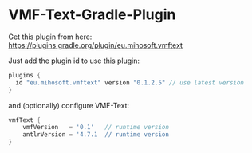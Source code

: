 # VMF-Text-Gradle-Plugin

Get this plugin from here: https://plugins.gradle.org/plugin/eu.mihosoft.vmftext

Just add the plugin id to use this plugin:

```gradle
plugins {
  id "eu.mihosoft.vmftext" version "0.1.2.5" // use latest version
}
```

and (optionally) configure VMF-Text:

```gradle
vmfText {
    vmfVersion   = '0.1'   // runtime version
    antlrVersion = '4.7.1  // runtime version
}
```
